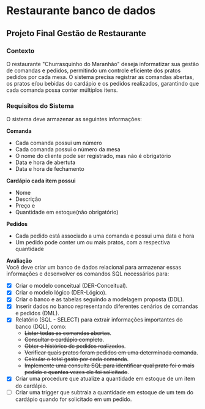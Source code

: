 # Restaurante banco de dados

## Projeto Final Gestão de Restaurante  
### Contexto    
O restaurante "Churrasquinho do Maranhão" deseja informatizar sua gestão de comandas e pedidos, permitindo um controle eficiente dos pratos pedidos por cada mesa.
O sistema precisa registrar as comandas abertas, os pratos e/ou bebidas do cardápio e os pedidos realizados, garantindo que cada comanda possa conter múltiplos itens.  
  
### Requisitos do Sistema  
O sistema deve armazenar as seguintes informações:  
  
**Comanda**  
- Cada comanda possui um número  
- Cada comanda possui o número da mesa  
- O nome do cliente pode ser registrado, mas não é obrigatório  
- Data e hora de abertuta  
- Data e hora de fechamento  
  
**Cardápio cada item possui**  
- Nome
- Descrição
- Preço e 
- Quantidade em estoque(não obrigatório)  
  
**Pedidos**  
- Cada pedido está associado a uma comanda e possui uma data e hora  
- Um pedido pode conter um ou mais pratos, com a respectiva quantidade  
  
**Avaliação**  
Você deve criar um banco de dados relacional para armazenar essas informações e desenvolver os comandos SQL necessários para:  
- [x] Criar o modelo conceitual (DER-Conceitual).  
- [x] Criar o modelo lógico (DER-Lógico).  
- [x] Criar o banco e as tabelas seguindo a modelagem proposta (DDL).  
- [x] Inserir dados no banco representando diferentes cenários de comandas e pedidos (DML).    
- [x] Relatório (SQL - SELECT) para extrair informações importantes do banco (DQL), como:  
	- ~~Listar todas as comandas abertas~~.  
	- ~~Consultar o cardápio completo~~.  
	- ~~Obter o histórico de pedidos realizados~~.  
	- ~~Verificar quais pratos foram pedidos em uma determinada comanda~~.  
	- ~~Calcular o total gasto por cada comanda~~.  
	- ~~Implemente uma consulta SQL para identificar qual prato foi o mais pedido e quantas vezes ele foi solicitado~~.  
- [x] Criar uma procedure que atualize a quantidade em estoque de um item do cardápio.  
- [ ] Criar uma trigger que subtraia a quantidade em estoque de um tem do cardápio quando for solicitado em um pedido.
